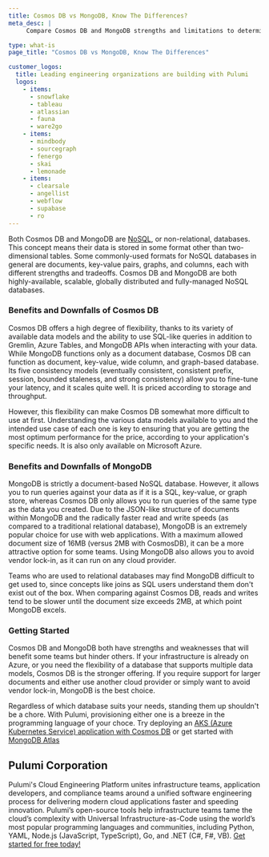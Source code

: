 ```yaml
---
title: Cosmos DB vs MongoDB, Know The Differences?
meta_desc: |
     Compare Cosmos DB and MongoDB strengths and limitations to determine the best database option.

type: what-is
page_title: "Cosmos DB vs MongoDB, Know The Differences"

customer_logos:
  title: Leading engineering organizations are building with Pulumi
  logos:
    - items:
      - snowflake
      - tableau
      - atlassian
      - fauna
      - ware2go
    - items:
      - mindbody
      - sourcegraph
      - fenergo
      - skai
      - lemonade
    - items:
      - clearsale
      - angellist
      - webflow
      - supabase
      - ro
---
```


Both Cosmos DB and MongoDB are [NoSQL](/learn/glossary/nosql/), or non-relational, databases. This concept means their data is stored in some format other than two-dimensional tables. Some commonly-used formats for NoSQL databases in general are documents, key-value pairs, graphs, and columns, each with different strengths and tradeoffs. Cosmos DB and MongoDB are both highly-available, scalable, globally distributed and fully-managed NoSQL databases.

### Benefits and Downfalls of Cosmos DB

Cosmos DB offers a high degree of flexibility, thanks to its variety of available data models and the ability to use SQL-like queries in addition to Gremlin, Azure Tables, and MongoDB APIs when interacting with your data. While MongoDB functions only as a document database, Cosmos DB can function as document, key-value, wide column, and graph-based database. Its five consistency models (eventually consistent, consistent prefix, session, bounded staleness, and strong consistency) allow you to fine-tune your latency, and it scales quite well. It is priced according to storage and throughput.

However, this flexibility can make Cosmos DB somewhat more difficult to use at first. Understanding the various data models available to you and the intended use case of each one is key to ensuring that you are getting the most optimum performance for the price, according to your application's specific needs. It is also only available on Microsoft Azure.

### Benefits and Downfalls of MongoDB

MongoDB is strictly a document-based NoSQL database. However, it allows you to run queries against your data as if it is a SQL, key-value, or graph store, whereas Cosmos DB only allows you to run queries of the same type as the data you created. Due to the JSON-like structure of documents within MongoDB and the radically faster read and write speeds (as compared to a traditional relational database), MongoDB is an extremely popular choice for use with web applications. With a maximum allowed document size of 16MB (versus 2MB with CosmosDB), it can be a more attractive option for some teams. Using MongoDB also allows you to avoid vendor lock-in, as it can run on any cloud provider.

Teams who are used to relational databases may find MongoDB difficult to get used to, since concepts like joins as SQL users understand them don't exist out of the box. When comparing against Cosmos DB, reads and writes tend to be slower until the document size exceeds 2MB, at which point MongoDB excels.

### Getting Started

Cosmos DB and MongoDB both have strengths and weaknesses that will benefit some teams but hinder others. If your infrastructure is already on Azure, or you need the flexibility of a database that supports multiple data models, Cosmos DB is the stronger offering. If you require support for larger documents and either use another cloud provider or simply want to avoid vendor lock-in, MongoDB is the best choice.

Regardless of which database suits your needs, standing them up shouldn't be a chore. With Pulumi, provisioning either one is a breeze in the programming language of your choce. Try deploying an [AKS (Azure Kubernetes Service) application with Cosmos DB](/registry/packages/azure/how-to-guides/classic-azure-ts-aks-mean) or get started with [MongoDB Atlas](/docs/get-started/)

## Pulumi Corporation

Pulumi's Cloud Engineering Platform unites infrastructure teams, application developers, and compliance teams around a unified software engineering process for delivering modern cloud applications faster and speeding innovation. Pulumi’s open-source tools help infrastructure teams tame the cloud’s complexity with Universal Infrastructure-as-Code using the world’s most popular programming languages and communities, including Python, YAML, Node.js (JavaScript, TypeScript), Go, and .NET (C#, F#, VB). [Get started for free today!](/registry/packages/mongodbatlas)
